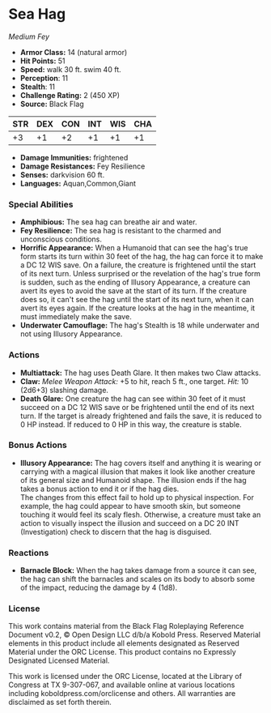 # Sea Hag

*Medium* *Fey*

- **Armor Class:** 14 (natural armor)
- **Hit Points:** 51 
- **Speed:** walk 30 ft. swim 40 ft.
- **Perception**: 11
- **Stealth**: 11
- **Challenge Rating:** 2 (450 XP)
- **Source:** Black Flag

| STR | DEX | CON | INT | WIS | CHA |
| --- | --- | --- | --- | --- | --- |
| +3 | +1 | +2 | +1 | +1 | +1 |

- **Damage Immunities:** frightened
- **Damage Resistances:** Fey Resilience
- **Senses:** darkvision 60 ft.
- **Languages:** Aquan,Common,Giant

### Special Abilities

- **Amphibious:** The sea hag can breathe air and water.
- **Fey Resilience:** The sea hag is resistant to the charmed and unconscious conditions.
- **Horrific Appearance:** When a Humanoid that can see the hag's true form starts its turn within 30 feet of the hag, the hag can force it to make a DC 12 WIS save. On a failure, the creature is frightened until the start of its next turn. Unless surprised or the revelation of the hag's true form is sudden, such as the ending of Illusory Appearance, a creature can avert its eyes to avoid the save at the start of its turn. If the creature does so, it can't see the hag until the start of its next turn, when it can avert its eyes again. If the creature looks at the hag in the meantime, it must immediately make the save.
- **Underwater Camouflage:** The hag's Stealth is 18 while underwater and not using Illusory Appearance.

### Actions

- **Multiattack:** The hag uses Death Glare. It then makes two Claw attacks.
- **Claw:** _Melee Weapon Attack:_ +5 to hit, reach 5 ft., one target. _Hit:_ 10 (2d6+3) slashing damage.
- **Death Glare:** One creature the hag can see within 30 feet of it must succeed on a DC 12 WIS save or be frightened until the end of its next turn. If the target is already frightened and fails the save, it is reduced to 0 HP instead. If reduced to 0 HP in this way, the creature is stable.

### Bonus Actions

- **Illusory Appearance:** The hag covers itself and anything it is wearing or carrying with a magical illusion that makes it look like another creature of its general size and Humanoid shape. The illusion ends if the hag takes a bonus action to end it or if the hag dies.<br>The changes from this effect fail to hold up to physical inspection. For example, the hag could appear to have smooth skin, but someone touching it would feel its scaly flesh. Otherwise, a creature must take an action to visually inspect the illusion and succeed on a DC 20 INT (Investigation) check to discern that the hag is disguised.

### Reactions

- **Barnacle Block:** When the hag takes damage from a source it can see, the hag can shift the barnacles and scales on its body to absorb some of the impact, reducing the damage by 4 (1d8).


### License

This work contains material from the Black Flag Roleplaying Reference Document v0.2, © Open Design LLC d/b/a Kobold Press. Reserved Material elements in this product include all elements designated as Reserved Material under the ORC License. This product contains no Expressly Designated Licensed Material.

This work is licensed under the ORC License, located at the Library of Congress at TX 9-307-067, and available online at various locations including koboldpress.com/orclicense and others. All warranties are disclaimed as set forth therein.
